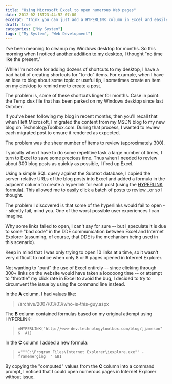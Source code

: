 ```yaml
---
title: "Using Microsoft Excel to open numerous Web pages"
date: 2012-02-18T23:44:52-07:00
excerpt: "Think you can just add a HYPERLINK column in Excel and easily open dozens of Web pages at a time? Think again."
draft: true
categories: ["My System"]
tags: ["My System", "Web Development"]
---
```


I've been meaning to cleanup my Windows desktop for months. So this
morning when I noticed
[another addition to my desktop](/blog/jjameson/2012/02/19/stop-putting-shortcuts-on-my-windows-desktop), I thought "no time like the present."

While I'm not one for adding dozens of shortcuts to my desktop, I have a
bad habit of creating shortcuts for "to-do" items. For example, when I have
an idea to blog about some topic or useful tip, I sometimes create an item on
my desktop to remind me to create a post.

The problem is, some of these shortcuts linger for months. Case in point:
the Temp.xlsx file that has been parked on my Windows desktop since last October.

If you've been following my blog in recent months, then you'll recall that
when I left Microsoft, I migrated the content from my MSDN blog to my new blog
on TechnologyToolbox.com. During that process, I wanted to review each migrated
post to ensure it rendered as expected.

The problem was the sheer number of items to review (approximately 300).

Typically when I have to do some repetitive task a large number of times,
I turn to Excel to save some precious time. Thus when I needed to review about
300 blog posts as quickly as possible, I fired up Excel.

Using a simple SQL query against the Subtext database, I copied the server-relative
URLs of the blog posts into Excel and added a formula in the adjacent column
to create a hyperlink for each post (using the
[HYPERLINK formula](http://office.microsoft.com/en-us/excel-help/hyperlink-HP005209116.aspx)). This allowed me to easily click a batch of posts to
review...or so I thought.

The problem I discovered is that some of the hyperlinks would fail to open
-- silently fail, mind you. One of the worst possible user experiences I can
imagine.

Why some links failed to open, I can't say for sure -- but I speculate it
is due to some "bad code" in the DDE communication between Excel and Internet
Explorer (assuming, of course, that DDE is the mechanism being used in this
scenario).

Keep in mind that I was only trying to open 10 links at a time, so it wasn't
very difficult to notice when only 8 or 9 pages opened in Internet Explorer.

Not wanting to "punt" the use of Excel entirely -- since clicking through
300+ links on the website would have taken a looooong time -- or attempt to
"throttle" my click rate in Excel to avoid the bug, I decided to try to circumvent
the issue by using the command line instead.

In the **A** column, I had values like:

> /archive/2007/03/03/who-is-this-guy.aspx

The **B** column contained formulas based on my original attempt
using HYPERLINK:

> `=HYPERLINK("http://www-dev.technologytoolbox.com/blog/jjameson" &  A1)`

In the **C** column I added a new formula:

> `="""C:\Program Files\Internet Explorer\iexplore.exe"" -framemerging  " &B1`

By copying the "computed" values from the **C** column into
a command prompt, I noticed that I could open numerous pages in Internet Explorer
without issue.

